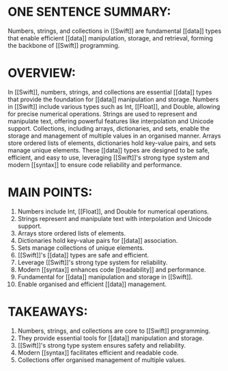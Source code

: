 # ONE SENTENCE SUMMARY:  
Numbers, strings, and collections in [[Swift]] are fundamental [[data]] types that enable efficient [[data]] manipulation, storage, and retrieval, forming the backbone of [[Swift]] programming.

# OVERVIEW:  
In [[Swift]], numbers, strings, and collections are essential [[data]] types that provide the foundation for [[data]] manipulation and storage. Numbers in [[Swift]] include various types such as Int, [[Float]], and Double, allowing for precise numerical operations. Strings are used to represent and manipulate text, offering powerful features like interpolation and Unicode support. Collections, including arrays, dictionaries, and sets, enable the storage and management of multiple values in an organised manner. Arrays store ordered lists of elements, dictionaries hold key-value pairs, and sets manage unique elements. These [[data]] types are designed to be safe, efficient, and easy to use, leveraging [[Swift]]'s strong type system and modern [[syntax]] to ensure code reliability and performance.

# MAIN POINTS:  
1. Numbers include Int, [[Float]], and Double for numerical operations.
2. Strings represent and manipulate text with interpolation and Unicode support.
3. Arrays store ordered lists of elements.
4. Dictionaries hold key-value pairs for [[data]] association.
5. Sets manage collections of unique elements.
6. [[Swift]]'s [[data]] types are safe and efficient.
7. Leverage [[Swift]]'s strong type system for reliability.
8. Modern [[syntax]] enhances code [[readability]] and performance.
9. Fundamental for [[data]] manipulation and storage in [[Swift]].
10. Enable organised and efficient [[data]] management.

# TAKEAWAYS:  
1. Numbers, strings, and collections are core to [[Swift]] programming.
2. They provide essential tools for [[data]] manipulation and storage.
3. [[Swift]]'s strong type system ensures safety and reliability.
4. Modern [[syntax]] facilitates efficient and readable code.
5. Collections offer organised management of multiple values.